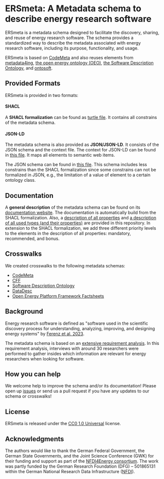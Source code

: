 # ERSmeta: A Metadata schema to describe energy research software

ERSmeta is a metadata schema designed to facilitate the discovery, sharing, and reuse of energy research software. The schema provides a standardized way to describe the metadata associated with energy research software, including its purpose, functionality, and usage.

ERSmeta is based on [CodeMeta](https://codemeta.github.io) and also reuses elements from [metadata4ing](http://w3id.org/nfdi4ing/metadata4ing#), [the open energy ontology (OEO)](	http://openenergy-platform.org/ontology/), [the Software Description Ontology](https://w3id.org/okn/o/sd), and [ontosoft](http://ontosoft.org/software#).

## Provided Formats
ERSmeta is provided in two formats:

#### SHACL
A **SHACL formalization** can be found  as [turtle file](https://github.com/NFDI4Energy/ERSmeta/blob/main/ERSmeta.ttl). It contains all constrains of the metadata schema.

#### JSON-LD
The metadata schema is also provided as **JSON/JSON-LD**. It consists of the JSON schema and the context file.
The context for JSON-LD can be found in [this file](https://github.com/NFDI4Energy/ERSmeta/blob/main/ersmeta.jsonld). It maps all elements to semantic web items.

The JSON schema can be found in [this file](https://github.com/NFDI4Energy/ERSmeta/blob/main/jsonschema.json). This schema includes less constrains than the SHACL formalization since some constrains can not be formalized in JSON, e.g., the limitation of a value of element to a certain ontology class.

## Documentation
A **general description** of the metadata schema can be found on its [documentation website](https://nfdi4energy.github.io/ERSmeta/). The documentation is automatically build from the SHACL formalization.
Also, a [description of all properties](https://github.com/NFDI4Energy/ERSmeta/blob/main/properties_description.csv) and [a description of all used types (and their properties)](https://github.com/NFDI4Energy/ERSmeta/blob/main/type_descriptions.csv) are provided in this repository. In extension to the SHACL formalization, we add three different priority levels to the elements in the description of all properties: mandatory, recommended, and bonus.

## Crosswalks
We created crosswalks to the following metadata schemas:
* [CodeMeta](https://codemeta.github.io)
* [CFF](https://github.com/citation-file-format/citation-file-format/tree/main)
* [Software Description Ontology](https://knowledgecaptureanddiscovery.github.io/SoftwareDescriptionOntology/release/1.9.0/index-en.html
)
* [DataDesc](https://github.com/FZJ-IEK3-VSA/DataDesc/tree/main)
* [Open Energy Platform Framework Factsheets](https://openenergyplatform.org/factsheets/frameworks/add/)


## Background
Energy research software is defined as "software used in the scientific discovery process for understanding, analyzing, improving, and designing energy systems" by [Ferenz et al. 2023](https://www.inggrid.org/article/id/3837/).

The metadata schema is based on an [extensive requirement analysis](https://eceasst.org/index.php/eceasst/article/view/2594). In this requirement analysis, interviews with around 30 researchers were performed to gather insides which information are relevant for energy researchers when looking for software.



## How you can help
We welcome help to improve the schema and/or its documentation!
Please open up [issues](https://github.com/NFDI4Energy/ERSmeta/issues) or send us a pull request if you have any updates to our schema or crosswalks!

## License
ERSmeta is released under the [CC0 1.0 Universal](https://spdx.org/licenses/CC0-1.0) license.

## Acknowledgments
The authors would like to thank the German Federal Government, the German State Governments, and the Joint Science Conference (GWK) for their funding and support as part of the [NFDI4Energy consortium](https://nfdi4energy.uol.de/). The work was partly funded by the German Research Foundation (DFG) – 501865131 within the German National Research Data Infrastructure ([NFDI](www.nfdi.de)).
